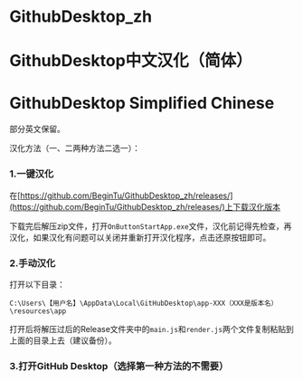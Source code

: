 # GithubDesktop_zh

# GithubDesktop中文汉化（简体）
# GithubDesktop Simplified Chinese
部分英文保留。

汉化方法（一、二两种方法二选一）：
### 1.一键汉化
在[https://github.com/BeginTu/GithubDesktop_zh/releases/](https://github.com/BeginTu/GithubDesktop_zh/releases/)上下载汉化版本

下载完后解压zip文件，打开``OnButtonStartApp.exe``文件，汉化前记得先检查，再汉化，如果汉化有问题可以关闭并重新打开汉化程序，点击还原按钮即可。

### 2.手动汉化
打开以下目录：

``C:\Users\【用户名】\AppData\Local\GitHubDesktop\app-XXX（XXX是版本名）\resources\app``

打开后将解压过后的Release文件夹中的``main.js``和``render.js``两个文件复制粘贴到上面的目录上去（建议备份）。

### 3.打开GitHub Desktop（选择第一种方法的不需要）
